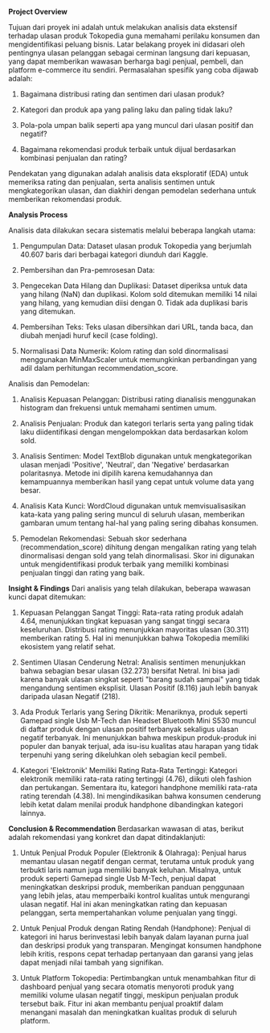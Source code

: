 **Project Overview**

Tujuan dari proyek ini adalah untuk melakukan analisis data ekstensif terhadap ulasan produk Tokopedia guna memahami perilaku konsumen dan mengidentifikasi peluang bisnis. Latar belakang proyek ini didasari oleh pentingnya ulasan pelanggan sebagai cerminan langsung dari kepuasan, yang dapat memberikan wawasan berharga bagi penjual, pembeli, dan platform e-commerce itu sendiri. Permasalahan spesifik yang coba dijawab adalah:

1. Bagaimana distribusi rating dan sentimen dari ulasan produk?

2. Kategori dan produk apa yang paling laku dan paling tidak laku?

3. Pola-pola umpan balik seperti apa yang muncul dari ulasan positif dan negatif?

4. Bagaimana rekomendasi produk terbaik untuk dijual berdasarkan kombinasi penjualan dan rating?

Pendekatan yang digunakan adalah analisis data eksploratif (EDA) untuk memeriksa rating dan penjualan, serta analisis sentimen untuk mengkategorikan ulasan, dan diakhiri dengan pemodelan sederhana untuk memberikan rekomendasi produk.

**Analysis Process**

Analisis data dilakukan secara sistematis melalui beberapa langkah utama:

1. Pengumpulan Data: Dataset ulasan produk Tokopedia yang berjumlah 40.607 baris dari berbagai kategori diunduh dari Kaggle.

2. Pembersihan dan Pra-pemrosesan Data:

3. Pengecekan Data Hilang dan Duplikasi: Dataset diperiksa untuk data yang hilang (NaN) dan duplikasi. Kolom sold ditemukan memiliki 14 nilai yang hilang, yang kemudian diisi dengan 0. Tidak ada duplikasi baris yang ditemukan.

4. Pembersihan Teks: Teks ulasan dibersihkan dari URL, tanda baca, dan diubah menjadi huruf kecil (case folding).
5. Normalisasi Data Numerik: Kolom rating dan sold dinormalisasi menggunakan MinMaxScaler untuk memungkinkan perbandingan yang adil dalam perhitungan recommendation_score.

Analisis dan Pemodelan:

1. Analisis Kepuasan Pelanggan: Distribusi rating dianalisis menggunakan histogram dan frekuensi untuk memahami sentimen umum.

2. Analisis Penjualan: Produk dan kategori terlaris serta yang paling tidak laku diidentifikasi dengan mengelompokkan data berdasarkan kolom sold.

3. Analisis Sentimen: Model TextBlob digunakan untuk mengkategorikan ulasan menjadi 'Positive', 'Neutral', dan 'Negative' berdasarkan polaritasnya. Metode ini dipilih karena kemudahannya dan kemampuannya memberikan hasil yang cepat untuk volume data yang besar.

4. Analisis Kata Kunci: WordCloud digunakan untuk memvisualisasikan kata-kata yang paling sering muncul di seluruh ulasan, memberikan gambaran umum tentang hal-hal yang paling sering dibahas konsumen.

5. Pemodelan Rekomendasi: Sebuah skor sederhana (recommendation_score) dihitung dengan mengalikan rating yang telah dinormalisasi dengan sold yang telah dinormalisasi. Skor ini digunakan untuk mengidentifikasi produk terbaik yang memiliki kombinasi penjualan tinggi dan rating yang baik.

**Insight & Findings**
Dari analisis yang telah dilakukan, beberapa wawasan kunci dapat ditemukan:

1. Kepuasan Pelanggan Sangat Tinggi: Rata-rata rating produk adalah 4.64, menunjukkan tingkat kepuasan yang sangat tinggi secara keseluruhan. Distribusi rating menunjukkan mayoritas ulasan (30.311) memberikan rating 5. Hal ini menunjukkan bahwa Tokopedia memiliki ekosistem yang relatif sehat.

2. Sentimen Ulasan Cenderung Netral: Analisis sentimen menunjukkan bahwa sebagian besar ulasan (32.273) bersifat Netral. Ini bisa jadi karena banyak ulasan singkat seperti "barang sudah sampai" yang tidak mengandung sentimen eksplisit. Ulasan Positif (8.116) jauh lebih banyak daripada ulasan Negatif (218).

3. Ada Produk Terlaris yang Sering Dikritik: Menariknya, produk seperti Gamepad single Usb M-Tech dan Headset Bluetooth Mini S530 muncul di daftar produk dengan ulasan positif terbanyak sekaligus ulasan negatif terbanyak. Ini menunjukkan bahwa meskipun produk-produk ini populer dan banyak terjual, ada isu-isu kualitas atau harapan yang tidak terpenuhi yang sering dikeluhkan oleh sebagian kecil pembeli.

4. Kategori 'Elektronik' Memiliki Rating Rata-Rata Tertinggi: Kategori elektronik memiliki rata-rata rating tertinggi (4.76), diikuti oleh fashion dan pertukangan. Sementara itu, kategori handphone memiliki rata-rata rating terendah (4.38). Ini mengindikasikan bahwa konsumen cenderung lebih ketat dalam menilai produk handphone dibandingkan kategori lainnya.

**Conclusion & Recommendation**
Berdasarkan wawasan di atas, berikut adalah rekomendasi yang konkret dan dapat ditindaklanjuti:

1. Untuk Penjual Produk Populer (Elektronik & Olahraga): Penjual harus memantau ulasan negatif dengan cermat, terutama untuk produk yang terbukti laris namun juga memiliki banyak keluhan. Misalnya, untuk produk seperti Gamepad single Usb M-Tech, penjual dapat meningkatkan deskripsi produk, memberikan panduan penggunaan yang lebih jelas, atau memperbaiki kontrol kualitas untuk mengurangi ulasan negatif. Hal ini akan meningkatkan rating dan kepuasan pelanggan, serta mempertahankan volume penjualan yang tinggi.

2. Untuk Penjual Produk dengan Rating Rendah (Handphone): Penjual di kategori ini harus berinvestasi lebih banyak dalam layanan purna jual dan deskripsi produk yang transparan. Mengingat konsumen handphone lebih kritis, respons cepat terhadap pertanyaan dan garansi yang jelas dapat menjadi nilai tambah yang signifikan.

3. Untuk Platform Tokopedia: Pertimbangkan untuk menambahkan fitur di dashboard penjual yang secara otomatis menyoroti produk yang memiliki volume ulasan negatif tinggi, meskipun penjualan produk tersebut baik. Fitur ini akan membantu penjual proaktif dalam menangani masalah dan meningkatkan kualitas produk di seluruh platform.
